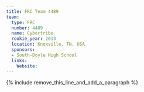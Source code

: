 ```yaml
---
title: FRC Team 4489
team:
  type: FRC
  number: 4489
  name: Cybertribe
  rookie_year: 2013
  location: Knoxville, TN, USA
  sponsors:
  - South-Doyle High School
  links:
    Website:
---
```


{% include remove_this_line_and_add_a_paragraph %}